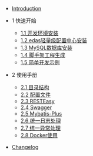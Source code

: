 * [Introduction](README.md)
* 1 快速开始

  * [1.1 开发环境安装](env-install.md)
  * [1.2 edas轻量级配置中心安装](edas-config-install.md)
  * [1.3 MySQL数据库安装](mysql-install.md)
  * [1.4 脚手架工程生成](archetype-install.md)
  * [1.5 简单开发示例](demo.md)

* 2 使用手册

  * [2.1 目录结构](structure.md)
  * [2.2 配置文件](config.md)
  * [2.3 RESTEasy](resteasy.md)
  * [2.4 Swagger](swagger.md)
  * [2.5 Mybatis-Plus](mybatis-plus.md)
  * [2.6 统一日志处理](log.md)
  * [2.7 统一异常处理](exception.md)
  * [2.8 Docker使用](docker.md)

* [Changelog](changelog.md)

